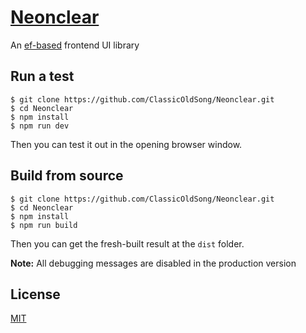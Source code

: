 # [Neonclear](http://neonclear.js.org)
An [ef-based](https://github.com/ClassicOldSong/ef.js) frontend UI library

## Run a test
```
$ git clone https://github.com/ClassicOldSong/Neonclear.git
$ cd Neonclear
$ npm install
$ npm run dev
```
Then you can test it out in the opening browser window.

## Build from source
```
$ git clone https://github.com/ClassicOldSong/Neonclear.git
$ cd Neonclear
$ npm install
$ npm run build
```
Then you can get the fresh-built result at the `dist` folder.

**Note:** All debugging messages are disabled in the production version

## License
[MIT](http://cos.mit-license.org/)
